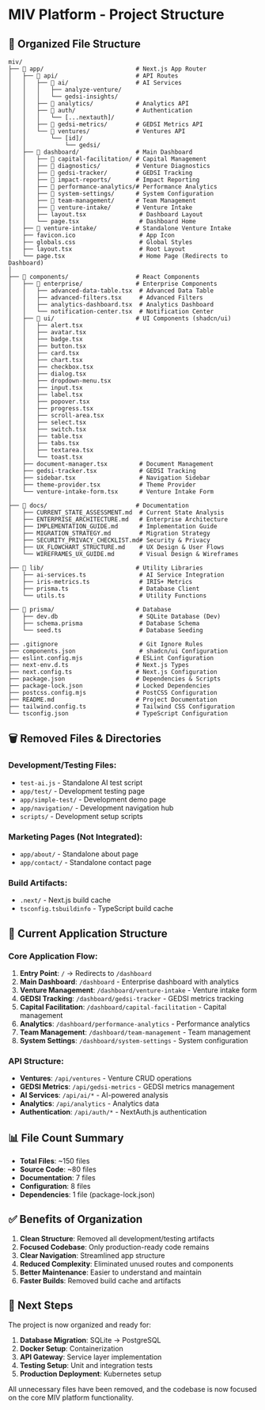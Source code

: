 # MIV Platform - Project Structure

## 📁 **Organized File Structure**

```
miv/
├── 📁 app/                          # Next.js App Router
│   ├── 📁 api/                      # API Routes
│   │   ├── 📁 ai/                   # AI Services
│   │   │   ├── analyze-venture/
│   │   │   └── gedsi-insights/
│   │   ├── 📁 analytics/            # Analytics API
│   │   ├── 📁 auth/                 # Authentication
│   │   │   └── [...nextauth]/
│   │   ├── 📁 gedsi-metrics/        # GEDSI Metrics API
│   │   └── 📁 ventures/             # Ventures API
│   │       └── [id]/
│   │           └── gedsi/
│   ├── 📁 dashboard/                # Main Dashboard
│   │   ├── 📁 capital-facilitation/ # Capital Management
│   │   ├── 📁 diagnostics/          # Venture Diagnostics
│   │   ├── 📁 gedsi-tracker/        # GEDSI Tracking
│   │   ├── 📁 impact-reports/       # Impact Reporting
│   │   ├── 📁 performance-analytics/# Performance Analytics
│   │   ├── 📁 system-settings/      # System Configuration
│   │   ├── 📁 team-management/      # Team Management
│   │   ├── 📁 venture-intake/       # Venture Intake
│   │   ├── layout.tsx               # Dashboard Layout
│   │   └── page.tsx                 # Dashboard Home
│   ├── 📁 venture-intake/           # Standalone Venture Intake
│   ├── favicon.ico                  # App Icon
│   ├── globals.css                  # Global Styles
│   ├── layout.tsx                   # Root Layout
│   └── page.tsx                     # Home Page (Redirects to Dashboard)
│
├── 📁 components/                   # React Components
│   ├── 📁 enterprise/               # Enterprise Components
│   │   ├── advanced-data-table.tsx  # Advanced Data Table
│   │   ├── advanced-filters.tsx     # Advanced Filters
│   │   ├── analytics-dashboard.tsx  # Analytics Dashboard
│   │   └── notification-center.tsx  # Notification Center
│   ├── 📁 ui/                       # UI Components (shadcn/ui)
│   │   ├── alert.tsx
│   │   ├── avatar.tsx
│   │   ├── badge.tsx
│   │   ├── button.tsx
│   │   ├── card.tsx
│   │   ├── chart.tsx
│   │   ├── checkbox.tsx
│   │   ├── dialog.tsx
│   │   ├── dropdown-menu.tsx
│   │   ├── input.tsx
│   │   ├── label.tsx
│   │   ├── popover.tsx
│   │   ├── progress.tsx
│   │   ├── scroll-area.tsx
│   │   ├── select.tsx
│   │   ├── switch.tsx
│   │   ├── table.tsx
│   │   ├── tabs.tsx
│   │   ├── textarea.tsx
│   │   └── toast.tsx
│   ├── document-manager.tsx         # Document Management
│   ├── gedsi-tracker.tsx            # GEDSI Tracking
│   ├── sidebar.tsx                  # Navigation Sidebar
│   ├── theme-provider.tsx           # Theme Provider
│   └── venture-intake-form.tsx      # Venture Intake Form
│
├── 📁 docs/                         # Documentation
│   ├── CURRENT_STATE_ASSESSMENT.md  # Current State Analysis
│   ├── ENTERPRISE_ARCHITECTURE.md   # Enterprise Architecture
│   ├── IMPLEMENTATION_GUIDE.md      # Implementation Guide
│   ├── MIGRATION_STRATEGY.md        # Migration Strategy
│   ├── SECURITY_PRIVACY_CHECKLIST.md# Security & Privacy
│   ├── UX_FLOWCHART_STRUCTURE.md    # UX Design & User Flows
│   └── WIREFRAMES_UX_GUIDE.md       # Visual Design & Wireframes
│
├── 📁 lib/                          # Utility Libraries
│   ├── ai-services.ts               # AI Service Integration
│   ├── iris-metrics.ts              # IRIS+ Metrics
│   ├── prisma.ts                    # Database Client
│   └── utils.ts                     # Utility Functions
│
├── 📁 prisma/                       # Database
│   ├── dev.db                       # SQLite Database (Dev)
│   ├── schema.prisma                # Database Schema
│   └── seed.ts                      # Database Seeding
│
├── .gitignore                       # Git Ignore Rules
├── components.json                  # shadcn/ui Configuration
├── eslint.config.mjs               # ESLint Configuration
├── next-env.d.ts                   # Next.js Types
├── next.config.ts                  # Next.js Configuration
├── package.json                    # Dependencies & Scripts
├── package-lock.json               # Locked Dependencies
├── postcss.config.mjs              # PostCSS Configuration
├── README.md                       # Project Documentation
├── tailwind.config.ts              # Tailwind CSS Configuration
└── tsconfig.json                   # TypeScript Configuration
```

## 🗑️ **Removed Files & Directories**

### **Development/Testing Files:**
- `test-ai.js` - Standalone AI test script
- `app/test/` - Development testing page
- `app/simple-test/` - Development demo page
- `app/navigation/` - Development navigation hub
- `scripts/` - Development setup scripts

### **Marketing Pages (Not Integrated):**
- `app/about/` - Standalone about page
- `app/contact/` - Standalone contact page

### **Build Artifacts:**
- `.next/` - Next.js build cache
- `tsconfig.tsbuildinfo` - TypeScript build cache

## 🎯 **Current Application Structure**

### **Core Application Flow:**
1. **Entry Point**: `/` → Redirects to `/dashboard`
2. **Main Dashboard**: `/dashboard` - Enterprise dashboard with analytics
3. **Venture Management**: `/dashboard/venture-intake` - Venture intake form
4. **GEDSI Tracking**: `/dashboard/gedsi-tracker` - GEDSI metrics tracking
5. **Capital Facilitation**: `/dashboard/capital-facilitation` - Capital management
6. **Analytics**: `/dashboard/performance-analytics` - Performance analytics
7. **Team Management**: `/dashboard/team-management` - Team management
8. **System Settings**: `/dashboard/system-settings` - System configuration

### **API Structure:**
- **Ventures**: `/api/ventures` - Venture CRUD operations
- **GEDSI Metrics**: `/api/gedsi-metrics` - GEDSI metrics management
- **AI Services**: `/api/ai/*` - AI-powered analysis
- **Analytics**: `/api/analytics` - Analytics data
- **Authentication**: `/api/auth/*` - NextAuth.js authentication

## 📊 **File Count Summary**

- **Total Files**: ~150 files
- **Source Code**: ~80 files
- **Documentation**: 7 files
- **Configuration**: 8 files
- **Dependencies**: 1 file (package-lock.json)

## ✅ **Benefits of Organization**

1. **Clean Structure**: Removed all development/testing artifacts
2. **Focused Codebase**: Only production-ready code remains
3. **Clear Navigation**: Streamlined app structure
4. **Reduced Complexity**: Eliminated unused routes and components
5. **Better Maintenance**: Easier to understand and maintain
6. **Faster Builds**: Removed build cache and artifacts

## 🚀 **Next Steps**

The project is now organized and ready for:
1. **Database Migration**: SQLite → PostgreSQL
2. **Docker Setup**: Containerization
3. **API Gateway**: Service layer implementation
4. **Testing Setup**: Unit and integration tests
5. **Production Deployment**: Kubernetes setup

All unnecessary files have been removed, and the codebase is now focused on the core MIV platform functionality. 
